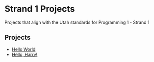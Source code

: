 # Strand 1 Projects
Projects that align with the Utah standards for Programming 1 - Strand 1

## Projects
* [Hello World](./projects/hello_world.md)
* [Hello, Harry!](./projects/hi_harry.md)
